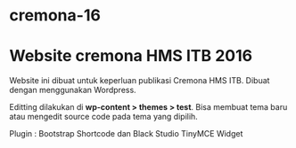# cremona-16
# Website cremona HMS ITB 2016
Website ini dibuat untuk keperluan publikasi Cremona HMS ITB.
Dibuat dengan menggunakan Wordpress.

Editting dilakukan di **wp-content > themes > test**. Bisa membuat tema baru atau mengedit source code pada tema yang dipilih.

Plugin : Bootstrap Shortcode dan Black Studio TinyMCE Widget

